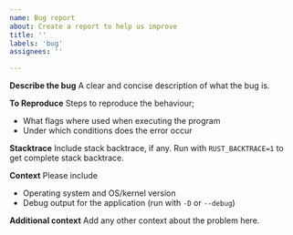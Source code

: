 ```yaml
---
name: Bug report
about: Create a report to help us improve
title: ''
labels: 'bug'
assignees: ''

---
```


**Describe the bug**
A clear and concise description of what the bug is.

**To Reproduce**
Steps to reproduce the behaviour;
- What flags where used when executing the program
- Under which conditions does the error occur

**Stacktrace**
Include stack backtrace, if any. Run with `RUST_BACKTRACE=1` to get complete stack backtrace.

**Context**
Please include
- Operating system and OS/kernel version
- Debug output for the application (run with `-D` or `--debug`)

**Additional context**
Add any other context about the problem here.
